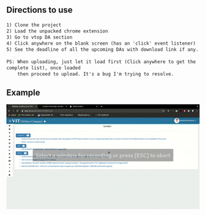 ## Directions to use
    1) Clone the project
    2) Load the unpacked chrome extension
    3) Go to vtop DA section
    4) Click anywhere on the blank screen (has an 'click' event listener)
    5) See the deadline of all the upcoming DAs with download link if any.

    PS: When uploading, just let it load first (Click anywhere to get the complete list), once loaded
        then proceed to upload. It's a bug I'm trying to resolve.

## Example
   
   ![Example](example.gif)
